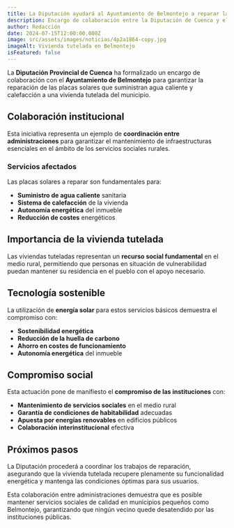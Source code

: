 ```yaml
---
title: La Diputación ayudará al Ayuntamiento de Belmontejo a reparar las placas solares de la vivienda tutelada
description: Encargo de colaboración entre la Diputación de Cuenca y el Ayuntamiento para garantizar la reparación de placas solares que suministran agua caliente y calefacción en una vivienda tutelada del municipio.
author: Redacción
date: 2024-07-15T12:00:00.000Z
image: src/assets/images/noticias/4p2a1864-copy.jpg
imageAlt: Vivienda tutelada en Belmontejo
isFeatured: false
---
```


La **Diputación Provincial de Cuenca** ha formalizado un encargo de colaboración con el **Ayuntamiento de Belmontejo** para garantizar la reparación de las placas solares que suministran agua caliente y calefacción a una vivienda tutelada del municipio.

## Colaboración institucional

Esta iniciativa representa un ejemplo de **coordinación entre administraciones** para garantizar el mantenimiento de infraestructuras esenciales en el ámbito de los servicios sociales rurales.

### Servicios afectados

Las placas solares a reparar son fundamentales para:

- **Suministro de agua caliente** sanitaria
- **Sistema de calefacción** de la vivienda
- **Autonomía energética** del inmueble
- **Reducción de costes** energéticos

## Importancia de la vivienda tutelada

Las viviendas tuteladas representan un **recurso social fundamental** en el medio rural, permitiendo que personas en situación de vulnerabilidad puedan mantener su residencia en el pueblo con el apoyo necesario.

## Tecnología sostenible

La utilización de **energía solar** para estos servicios básicos demuestra el compromiso con:

- **Sostenibilidad energética**
- **Reducción de la huella de carbono**
- **Ahorro en costes de funcionamiento**
- **Autonomía energética** del inmueble

## Compromiso social

Esta actuación pone de manifiesto el **compromiso de las instituciones** con:

- **Mantenimiento de servicios sociales** en el medio rural
- **Garantía de condiciones de habitabilidad** adecuadas
- **Apuesta por energías renovables** en edificios públicos
- **Colaboración interinstitucional** efectiva

## Próximos pasos

La Diputación procederá a coordinar los trabajos de reparación, asegurando que la vivienda tutelada recupere plenamente su funcionalidad energética y mantenga las condiciones óptimas para sus usuarios.

Esta colaboración entre administraciones demuestra que es posible mantener servicios sociales de calidad en municipios pequeños como Belmontejo, garantizando que ningún vecino quede desatendido por las instituciones públicas.

